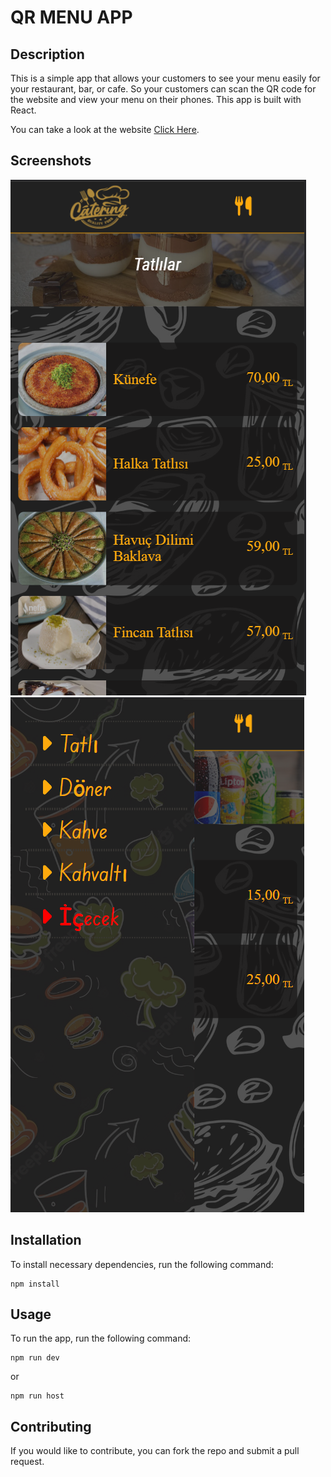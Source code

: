 # QR MENU APP

## Description

This is a simple app that allows your customers to see your menu easily for your restaurant, bar, or cafe. So your customers can scan the QR code for the website and view your menu on their phones. This app is built with React.

You can take a look at the website [Click Here](https://qr-menu-9lub.onrender.com/).

## Screenshots

![Screenshot1](./screenshot.png)
![Screenshot2](./screenshot2.png)

## Installation

To install necessary dependencies, run the following command:

```
npm install
```

## Usage

To run the app, run the following command:

```
npm run dev
```

or 

```
npm run host
```

## Contributing

If you would like to contribute, you can fork the repo and submit a pull request.
